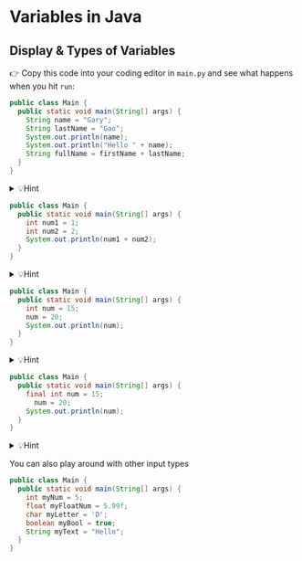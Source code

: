 # Variables  in Java

## Display & Types of Variables 

👉 Copy this code into your coding editor in `main.py` and see what happens when you hit `run`:


```java
public class Main {
  public static void main(String[] args) {
    String name = "Gary";
    String lastName = "Gao";
    System.out.println(name);
    System.out.println("Hello " + name);
    String fullName = firstName + lastName;
  }
}
```
<details><summary>💡Hint</summary>as you can see to save a string you 
String "variables name" and "string";
To display just the variable you need to just print it however if you want to print with another string you need +

same for interger or a who number just replace String with int
</details>


```java
public class Main {
  public static void main(String[] args) {
    int num1 = 1;
    int num2 = 2;
    System.out.println(num1 + num2);
  }
}
```
<details><summary>💡Hint</summary>And if you print it you will see the value of x + y
So other thing you might want to test out</details>


```java
public class Main {
  public static void main(String[] args) {
    int num = 15;
    num = 20;
    System.out.println(num);
  }
}
```
<details><summary>💡Hint</summary>The number to change to the new number</details>



```java
public class Main {
  public static void main(String[] args) {
    final int num = 15;
      num = 20;
    System.out.println(num);
  }
}
```

<details><summary>💡Hint</summary>It should produce 
generate error: cannot assign a value to a final variable</details>

You can also play around with other input types

```java
public class Main {
  public static void main(String[] args) {
    int myNum = 5;
    float myFloatNum = 5.99f;
    char myLetter = 'D';
    boolean myBool = true;
    String myText = "Hello";
  }
}
```